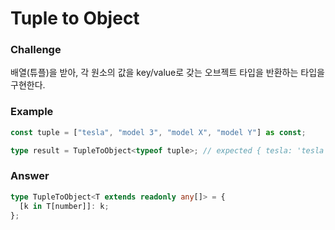 # Tuple to Object

### Challenge

배열(튜플)을 받아, 각 원소의 값을 key/value로 갖는 오브젝트 타입을 반환하는 타입을 구현한다.

### Example

```ts
const tuple = ["tesla", "model 3", "model X", "model Y"] as const;

type result = TupleToObject<typeof tuple>; // expected { tesla: 'tesla', 'model 3': 'model 3', 'model X': 'model X', 'model Y': 'model Y'}
```

### Answer

```ts
type TupleToObject<T extends readonly any[]> = {
  [k in T[number]]: k;
};
```
